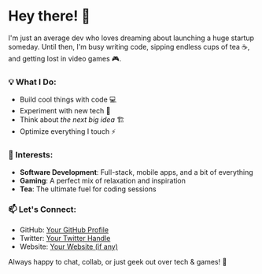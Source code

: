 # Hey there! 👋

I'm just an average dev who loves dreaming about launching a huge startup someday. Until then, I'm busy writing code, sipping endless cups of tea ☕, and getting lost in video games 🎮.

### 💡 What I Do:
- Build cool things with code 💻
- Experiment with new tech 🚀
- Think about *the next big idea* 🏗️
- Optimize everything I touch ⚡

### 🎯 Interests:
- **Software Development**: Full-stack, mobile apps, and a bit of everything
- **Gaming**: A perfect mix of relaxation and inspiration
- **Tea**: The ultimate fuel for coding sessions

### 📫 Let's Connect:
- GitHub: [Your GitHub Profile](#)
- Twitter: [Your Twitter Handle](#)
- Website: [Your Website (if any)](#)

Always happy to chat, collab, or just geek out over tech & games! 🚀
